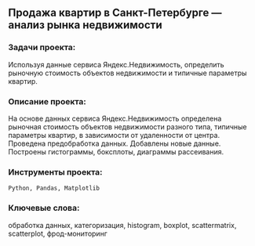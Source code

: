 ## Продажа квартир в Санкт-Петербурге — анализ рынка недвижимости

### Задачи проекта:
Используя данные сервиса Яндекс.Недвижимость, определить рыночную стоимость объектов недвижимости и типичные параметры квартир.

### Описание проекта:
На основе данных сервиса Яндекс.Недвижимость определена рыночная стоимость объектов недвижимости разного типа, типичные параметры квартир, в зависимости от удаленности от центра.
Проведена предобработка данных. Добавлены новые данные.
Построены гистограммы, боксплоты, диаграммы рассеивания.

### Инструменты проекта:
<code>Python, Pandas, Matplotlib</code>

### Ключевые слова:
обработка данных, категоризация, histogram, boxplot, scattermatrix, scatterplot, фрод-мониторинг
